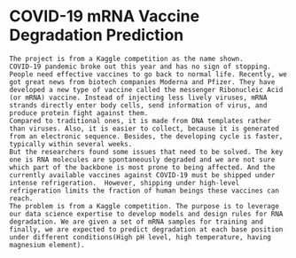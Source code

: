 # COVID-19 mRNA Vaccine Degradation Prediction
	The project is from a Kaggle competition as the name shown. 
	COVID-19 pandemic broke out this year and has no sign of stopping. People need effective vaccines to go back to normal life. Recently, we got great news from biotech companies Moderna and Pfizer. They have developed a new type of vaccine called the messenger Ribonucleic Acid (or mRNA) vaccine. Instead of injecting less lively viruses, mRNA strands directly enter body cells, send information of virus, and produce protein fight against them.
	Compared to traditional ones, it is made from DNA templates rather than viruses. Also, it is easier to collect, because it is generated from an electronic sequence. Besides, the developing cycle is faster, typically within several weeks.
	But the researchers found some issues that need to be solved. The key one is RNA molecules are spontaneously degraded and we are not sure which part of the backbone is most prone to being affected. And the currently available vaccines against COVID-19 must be shipped under intense refrigeration.  However, shipping under high-level refrigeration limits the fraction of human beings these vaccines can reach.
	The problem is from a Kaggle competition. The purpose is to leverage our data science expertise to develop models and design rules for RNA degradation. We are given a set of mRNA samples for training and finally, we are expected to predict degradation at each base position under different conditions(High pH level, high temperature, having magnesium element).
